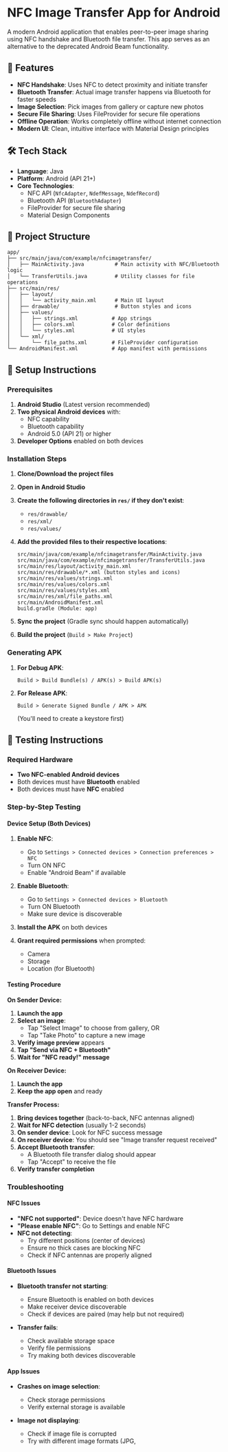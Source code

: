 # NFC Image Transfer App for Android

A modern Android application that enables peer-to-peer image sharing using NFC handshake and Bluetooth file transfer. This app serves as an alternative to the deprecated Android Beam functionality.

## 🚀 Features

- **NFC Handshake**: Uses NFC to detect proximity and initiate transfer
- **Bluetooth Transfer**: Actual image transfer happens via Bluetooth for faster speeds
- **Image Selection**: Pick images from gallery or capture new photos
- **Secure File Sharing**: Uses FileProvider for secure file operations
- **Offline Operation**: Works completely offline without internet connection
- **Modern UI**: Clean, intuitive interface with Material Design principles

## 🛠️ Tech Stack

- **Language**: Java
- **Platform**: Android (API 21+)
- **Core Technologies**:
    - NFC API (`NfcAdapter`, `NdefMessage`, `NdefRecord`)
    - Bluetooth API (`BluetoothAdapter`)
    - FileProvider for secure file sharing
    - Material Design Components

## 📁 Project Structure

```
app/
├── src/main/java/com/example/nfcimagetransfer/
│   ├── MainActivity.java          # Main activity with NFC/Bluetooth logic
│   └── TransferUtils.java         # Utility classes for file operations
├── src/main/res/
│   ├── layout/
│   │   └── activity_main.xml      # Main UI layout
│   ├── drawable/                  # Button styles and icons
│   ├── values/
│   │   ├── strings.xml           # App strings
│   │   ├── colors.xml            # Color definitions
│   │   └── styles.xml            # UI styles
│   └── xml/
│       └── file_paths.xml        # FileProvider configuration
└── AndroidManifest.xml           # App manifest with permissions
```

## 🔧 Setup Instructions

### Prerequisites

1. **Android Studio** (Latest version recommended)
2. **Two physical Android devices** with:
    - NFC capability
    - Bluetooth capability
    - Android 5.0 (API 21) or higher
3. **Developer Options** enabled on both devices

### Installation Steps

1. **Clone/Download the project files**
2. **Open in Android Studio**
3. **Create the following directories in `res/` if they don't exist**:
    - `res/drawable/`
    - `res/xml/`
    - `res/values/`

4. **Add the provided files to their respective locations**:
   ```
   src/main/java/com/example/nfcimagetransfer/MainActivity.java
   src/main/java/com/example/nfcimagetransfer/TransferUtils.java
   src/main/res/layout/activity_main.xml
   src/main/res/drawable/*.xml (button styles and icons)
   src/main/res/values/strings.xml
   src/main/res/values/colors.xml
   src/main/res/values/styles.xml
   src/main/res/xml/file_paths.xml
   src/main/AndroidManifest.xml
   build.gradle (Module: app)
   ```

5. **Sync the project** (Gradle sync should happen automatically)
6. **Build the project** (`Build > Make Project`)

### Generating APK

1. **For Debug APK**:
   ```
   Build > Build Bundle(s) / APK(s) > Build APK(s)
   ```

2. **For Release APK**:
   ```
   Build > Generate Signed Bundle / APK > APK
   ```
   (You'll need to create a keystore first)

## 📱 Testing Instructions

### Required Hardware

- **Two NFC-enabled Android devices**
- Both devices must have **Bluetooth** enabled
- Both devices must have **NFC** enabled

### Step-by-Step Testing

#### Device Setup (Both Devices)

1. **Enable NFC**:
    - Go to `Settings > Connected devices > Connection preferences > NFC`
    - Turn ON NFC
    - Enable "Android Beam" if available

2. **Enable Bluetooth**:
    - Go to `Settings > Connected devices > Bluetooth`
    - Turn ON Bluetooth
    - Make sure device is discoverable

3. **Install the APK** on both devices
4. **Grant required permissions** when prompted:
    - Camera
    - Storage
    - Location (for Bluetooth)

#### Testing Procedure

**On Sender Device:**

1. **Launch the app**
2. **Select an image**:
    - Tap "Select Image" to choose from gallery, OR
    - Tap "Take Photo" to capture a new image
3. **Verify image preview** appears
4. **Tap "Send via NFC + Bluetooth"**
5. **Wait for "NFC ready!" message**

**On Receiver Device:**

1. **Launch the app**
2. **Keep the app open** and ready

**Transfer Process:**

1. **Bring devices together** (back-to-back, NFC antennas aligned)
2. **Wait for NFC detection** (usually 1-2 seconds)
3. **On sender device**: Look for NFC success message
4. **On receiver device**: You should see "Image transfer request received"
5. **Accept Bluetooth transfer**:
    - A Bluetooth file transfer dialog should appear
    - Tap "Accept" to receive the file
6. **Verify transfer completion**

### Troubleshooting

#### NFC Issues

- **"NFC not supported"**: Device doesn't have NFC hardware
- **"Please enable NFC"**: Go to Settings and enable NFC
- **NFC not detecting**:
    - Try different positions (center of devices)
    - Ensure no thick cases are blocking NFC
    - Check if NFC antennas are properly aligned

#### Bluetooth Issues

- **Bluetooth transfer not starting**:
    - Ensure Bluetooth is enabled on both devices
    - Make receiver device discoverable
    - Check if devices are paired (may help but not required)

- **Transfer fails**:
    - Check available storage space
    - Verify file permissions
    - Try making both devices discoverable

#### App Issues

- **Crashes on image selection**:
    - Check storage permissions
    - Verify external storage is available

- **Image not displaying**:
    - Check if image file is corrupted
    - Try with different image formats (JPG,